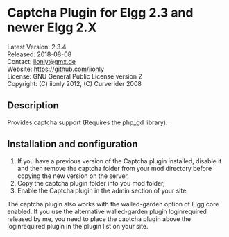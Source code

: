 Captcha Plugin for Elgg 2.3 and newer Elgg 2.X
==============================================

Latest Version: 2.3.4  
Released: 2018-08-08  
Contact: iionly@gmx.de  
Website: https://github.com/iionly  
License: GNU General Public License version 2  
Copyright: (C) iionly 2012, (C) Curverider 2008


Description
-----------

Provides captcha support (Requires the php_gd library).


Installation and configuration
------------------------------

1. If you have a previous version of the Captcha plugin installed, disable it and then remove the captcha folder from your mod directory before copying the new version on the server,
2. Copy the captcha plugin folder into you mod folder,
3. Enable the Captcha plugin in the admin section of your site.

The captcha plugin also works with the walled-garden option of Elgg core enabled. If you use the alternative walled-garden plugin loginrequired released by me, you need to place the captcha plugin above the loginrequired plugin in the plugin list on your site.

